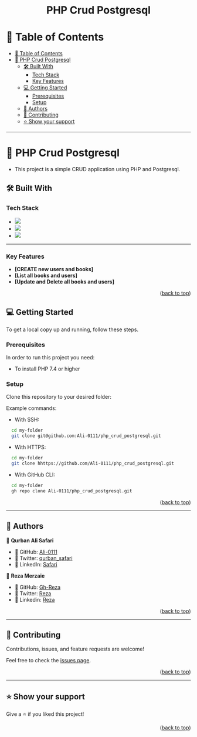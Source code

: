<a name="readme-top"></a>

<div align="center">
    <h1><b>PHP Crud Postgresql</b></h1>
</div>

<!-- TABLE OF CONTENTS -->

# 📗 Table of Contents

- [📗 Table of Contents](#-table-of-contents)
- [📖 PHP Crud Postgresql ](#-php_crud_postgresql-)
  - [🛠 Built With ](#-built-with-)
    - [Tech Stack ](#tech-stack-)
    - [Key Features ](#key-features-)
  - [💻 Getting Started ](#-getting-started-)
    - [Prerequisites](#prerequisites)
    - [Setup](#setup)
  - [👥 Authors ](#-authors-)
  - [🤝 Contributing ](#-contributing-)
  - [⭐️ Show your support ](#️-show-your-support-)

---

<!-- PROJECT DESCRIPTION -->

# 📖 PHP Crud Postgresql <a name="about-project"></a>

- This project is a simple CRUD application using PHP and Postgresql.

## 🛠 Built With <a name="built-with"></a>

### Tech Stack <a name="tech-stack"></a>

  <ul>
    <li>
      <a href="https://www.ruby-lang.org/en/">
        <img src="https://skillicons.dev/icons?i=php"/>
      </a>
    </li>
    <li>
      <a href="https://www.ruby-lang.org/en/">
        <img src="https://skillicons.dev/icons?i=html"/>
      </a>
    </li>
    <li>
      <a href="https://www.ruby-lang.org/en/">
        <img src="https://skillicons.dev/icons?i=css"/>
      </a>
    </li>
  </ul>

---

<!-- Features -->

### Key Features <a name="key-features"></a>

- **[CREATE new users and books]**
- **[List all books and users]**
- **[Update and Delete all books and users]**


<p align="right">(<a href="#readme-top">back to top</a>)</p>

<!-- GETTING STARTED -->

## 💻 Getting Started <a name="getting-started"></a>

To get a local copy up and running, follow these steps.

### Prerequisites

In order to run this project you need:

- To install PHP 7.4 or higher

### Setup

Clone this repository to your desired folder:

Example commands:

- With SSH:

```bash
  cd my-folder
  git clone git@github.com:Ali-0111/php_crud_postgresql.git
```

- With HTTPS:

```bash
  cd my-folder
  git clone hhttps://github.com/Ali-0111/php_crud_postgresql.git
```

- With GitHub CLI:

```bash
  cd my-folder
  gh repo clone Ali-0111/php_crud_postgresql.git
```

<p align="right">(<a href="#readme-top">back to top</a>)</p>

---

<!-- AUTHORS -->

## 👥 Authors <a name="authors"></a>

👤 **Qurban Ali Safari**

- 👤 GitHub:   [Ali-0111](https://github.com/Ali-0111)
- 👤 Twitter:  [qurban_safari](https://twitter.com/qurban_safari)
- 👤 LinkedIn: [Safari](https://www.linkedin.com/in/ali-safari-linked)

👤 **Reza Merzaie**

- 👤 GitHub: [Gh-Reza](https://github.com/Gh-Reza)
- 👤 Twitter: [Reza](https://twitter.com/reza-mezaie)
- 👤 Linkedin: [Reza](https://twitter.com/reza-mezaie)

<p align="right">(<a href="#readme-top">back to top</a>)</p>

---

<!-- CONTRIBUTING -->

## 🤝 Contributing <a name="contributing"></a>

Contributions, issues, and feature requests are welcome!

Feel free to check the [issues page](https://github.com/Ali-0111/php_crud_postgresql/issues).

<p align="right">(<a href="#readme-top">back to top</a>)</p>

---

<!-- SUPPORT -->

## ⭐️ Show your support <a name="support"></a>

Give a ⭐ if you liked this project!

<p align="right">(<a href="#readme-top">back to top</a>)</p>
